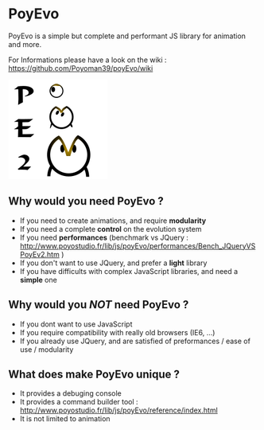PoyEvo
======

PoyEvo is a simple but complete and performant JS library for animation and more.

For Informations please have a look on the wiki : https://github.com/Poyoman39/poyEvo/wiki

![poyEvo logo](./logos/poyEvo.png?raw=true)

## Why would you need PoyEvo ?
* If you need to create animations, and require **modularity**
* If you need a complete **control** on the evolution system
* If you need **performances** (benchmark vs JQuery : http://www.poyostudio.fr/lib/js/poyEvo/performances/Bench_JQueryVSPoyEv2.htm )
* If you don't want to use JQuery, and prefer a **light** library
* If you have difficults with complex JavaScript libraries, and need a **simple** one

## Why would you *NOT* need PoyEvo ?
* If you dont want to use JavaScript
* If you require compatibility with really old browsers (IE6, ...)
* If you already use JQuery, and are satisfied of preformances / ease of use / modularity

## What does make PoyEvo unique ?
* It provides a debuging console
* It provides a command builder tool : http://www.poyostudio.fr/lib/js/poyEvo/reference/index.html
* It is not limited to animation

